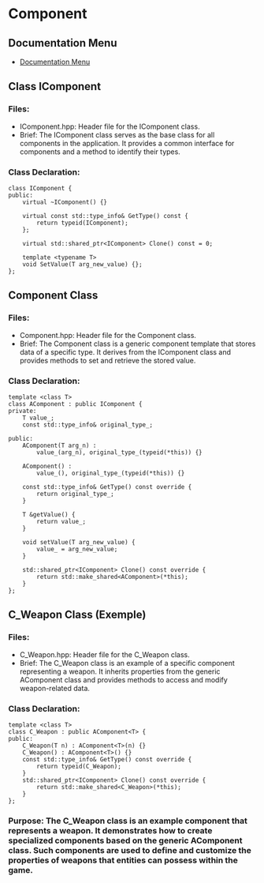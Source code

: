 # Component

## Documentation Menu
- [Documentation Menu](DOCUMENTATION.md)

## Class IComponent
### Files:
- IComponent.hpp: Header file for the IComponent class.
- Brief: The IComponent class serves as the base class for all components in the application. It provides a common interface for components and a method to identify their types.

### Class Declaration:
```
class IComponent {
public:
    virtual ~IComponent() {}
​
    virtual const std::type_info& GetType() const {
        return typeid(IComponent);
    };
​
    virtual std::shared_ptr<IComponent> Clone() const = 0;
​
    template <typename T>
    void SetValue(T arg_new_value) {};
};
```
## Component Class
### Files:
- Component.hpp: Header file for the Component class.
- Brief: The Component class is a generic component template that stores data of a specific type. It derives from the IComponent class and provides methods to set and retrieve the stored value.

### Class Declaration:
```
template <class T>
class AComponent : public IComponent {
private:
    T value_;
    const std::type_info& original_type_;
​
public:
    AComponent(T arg_n) :
        value_(arg_n), original_type_(typeid(*this)) {}
​
    AComponent() :
        value_(), original_type_(typeid(*this)) {}
​
    const std::type_info& GetType() const override {
        return original_type_;
    }
​
    T &getValue() {
        return value_;
    }
​
    void setValue(T arg_new_value) {
        value_ = arg_new_value;
    }
​
    std::shared_ptr<IComponent> Clone() const override {
        return std::make_shared<AComponent>(*this);
    }
};
```

## C_Weapon Class (Exemple)
### Files:
- C_Weapon.hpp: Header file for the C_Weapon class.
- Brief: The C_Weapon class is an example of a specific component representing a weapon. It inherits properties from the generic AComponent class and provides methods to access and modify weapon-related data.

### Class Declaration:
```
template <class T>
class C_Weapon : public AComponent<T> {
public:
    C_Weapon(T n) : AComponent<T>(n) {}
    C_Weapon() : AComponent<T>() {}
    const std::type_info& GetType() const override {
        return typeid(C_Weapon);
    }
    std::shared_ptr<IComponent> Clone() const override {
        return std::make_shared<C_Weapon>(*this);
    }
};
```
### Purpose: The C_Weapon class is an example component that represents a weapon. It demonstrates how to create specialized components based on the generic AComponent class. Such components are used to define and customize the properties of weapons that entities can possess within the game.